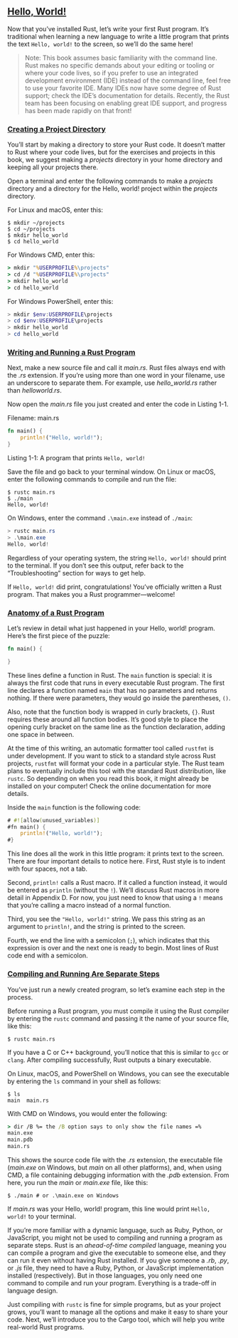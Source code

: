## [Hello, World!](ch01-02-hello-world.html#hello-world)

Now that you’ve installed Rust, let’s write your first Rust program. It’s
traditional when learning a new language to write a little program that prints
the text `Hello, world!` to the screen, so we’ll do the same here!

> Note: This book assumes basic familiarity with the command line. Rust makes
> no specific demands about your editing or tooling or where your code lives, so
> if you prefer to use an integrated development environment (IDE) instead of
> the command line, feel free to use your favorite IDE. Many IDEs now have some
> degree of Rust support; check the IDE’s documentation for details. Recently,
> the Rust team has been focusing on enabling great IDE support, and progress
> has been made rapidly on that front!

### [Creating a Project Directory](ch01-02-hello-world.html#creating-a-project-directory)

You’ll start by making a directory to store your Rust code. It doesn’t matter
to Rust where your code lives, but for the exercises and projects in this book,
we suggest making a *projects* directory in your home directory and keeping all
your projects there.

Open a terminal and enter the following commands to make a *projects* directory
and a directory for the Hello, world! project within the *projects* directory.

For Linux and macOS, enter this:

```text
$ mkdir ~/projects
$ cd ~/projects
$ mkdir hello_world
$ cd hello_world
```

For Windows CMD, enter this:

```cmd
> mkdir "%USERPROFILE%\projects"
> cd /d "%USERPROFILE%\projects"
> mkdir hello_world
> cd hello_world
```

For Windows PowerShell, enter this:

```powershell
> mkdir $env:USERPROFILE\projects
> cd $env:USERPROFILE\projects
> mkdir hello_world
> cd hello_world
```

### [Writing and Running a Rust Program](ch01-02-hello-world.html#writing-and-running-a-rust-program)

Next, make a new source file and call it *main.rs*. Rust files always end with
the *.rs* extension. If you’re using more than one word in your filename, use
an underscore to separate them. For example, use *hello_world.rs* rather than
*helloworld.rs*.

Now open the *main.rs* file you just created and enter the code in Listing 1-1.

<span class="filename">Filename: main.rs</span>

```rust
fn main() {
    println!("Hello, world!");
}
```

<span class="caption">Listing 1-1: A program that prints `Hello, world!`</span>

Save the file and go back to your terminal window. On Linux or macOS, enter
the following commands to compile and run the file:

```text
$ rustc main.rs
$ ./main
Hello, world!
```

On Windows, enter the command `.\main.exe` instead of `./main`:

```powershell
> rustc main.rs
> .\main.exe
Hello, world!
```

Regardless of your operating system, the string `Hello, world!` should print to
the terminal. If you don’t see this output, refer back to the “Troubleshooting”
section for ways to get help.

If `Hello, world!` did print, congratulations! You’ve officially written a Rust
program. That makes you a Rust programmer—welcome!

### [Anatomy of a Rust Program](ch01-02-hello-world.html#anatomy-of-a-rust-program)

Let’s review in detail what just happened in your Hello, world! program.
Here’s the first piece of the puzzle:

```rust
fn main() {

}
```

These lines define a function in Rust. The `main` function is special: it is
always the first code that runs in every executable Rust program. The first
line declares a function named `main` that has no parameters and returns
nothing. If there were parameters, they would go inside the parentheses, `()`.

Also, note that the function body is wrapped in curly brackets, `{}`. Rust
requires these around all function bodies. It’s good style to place the opening
curly bracket on the same line as the function declaration, adding one space in
between.

At the time of this writing, an automatic formatter tool called `rustfmt` is
under development. If you want to stick to a standard style across Rust
projects, `rustfmt` will format your code in a particular style. The Rust team
plans to eventually include this tool with the standard Rust distribution, like
`rustc`. So depending on when you read this book, it might already be installed
on your computer! Check the online documentation for more details.

Inside the `main` function is the following code:

```rust
# #![allow(unused_variables)]
#fn main() {
    println!("Hello, world!");
#}
```

This line does all the work in this little program: it prints text to the
screen. There are four important details to notice here. First, Rust style is
to indent with four spaces, not a tab.

Second, `println!` calls a Rust macro. If it called a function instead, it
would be entered as `println` (without the `!`). We’ll discuss Rust macros in
more detail in Appendix D. For now, you just need to know that using a `!`
means that you’re calling a macro instead of a normal function.

Third, you see the `"Hello, world!"` string. We pass this string as an argument
to `println!`, and the string is printed to the screen.

Fourth, we end the line with a semicolon (`;`), which indicates that this
expression is over and the next one is ready to begin. Most lines of Rust code
end with a semicolon.

### [Compiling and Running Are Separate Steps](ch01-02-hello-world.html#compiling-and-running-are-separate-steps)

You’ve just run a newly created program, so let’s examine each step in the
process.

Before running a Rust program, you must compile it using the Rust compiler by
entering the `rustc` command and passing it the name of your source file, like
this:

```text
$ rustc main.rs
```

If you have a C or C++ background, you’ll notice that this is similar to `gcc`
or `clang`. After compiling successfully, Rust outputs a binary executable.

On Linux, macOS, and PowerShell on Windows, you can see the executable by
entering the `ls` command in your shell as follows:

```text
$ ls
main  main.rs
```

With CMD on Windows, you would enter the following:

```cmd
> dir /B %= the /B option says to only show the file names =%
main.exe
main.pdb
main.rs
```

This shows the source code file with the *.rs* extension, the executable file
(*main.exe* on Windows, but *main* on all other platforms), and, when using
CMD, a file containing debugging information with the *.pdb* extension. From
here, you run the *main* or *main.exe* file, like this:

```text
$ ./main # or .\main.exe on Windows
```

If *main.rs* was your Hello, world! program, this line would print `Hello, world!` to your terminal.

If you’re more familiar with a dynamic language, such as Ruby, Python, or
JavaScript, you might not be used to compiling and running a program as
separate steps. Rust is an *ahead-of-time compiled* language, meaning you can
compile a program and give the executable to someone else, and they can run it
even without having Rust installed. If you give someone a *.rb*, *.py*, or
*.js* file, they need to have a Ruby, Python, or JavaScript implementation
installed (respectively). But in those languages, you only need one command to
compile and run your program. Everything is a trade-off in language design.

Just compiling with `rustc` is fine for simple programs, but as your project
grows, you’ll want to manage all the options and make it easy to share your
code. Next, we’ll introduce you to the Cargo tool, which will help you write
real-world Rust programs.
